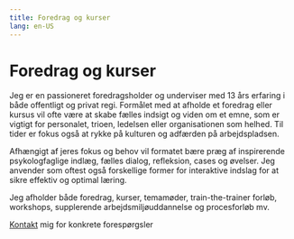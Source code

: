 ```yaml
---
title: Foredrag og kurser
lang: en-US
---
```


# Foredrag og kurser

Jeg er en passioneret foredragsholder og underviser med 13 års erfaring i både offentligt og privat regi. Formålet med at afholde et foredrag eller kursus vil ofte være at skabe fælles indsigt og viden om et emne, som er vigtigt for personalet, trioen, ledelsen eller organisationen som helhed. Til tider er fokus også at rykke på kulturen og adfærden på arbejdspladsen.

Afhængigt af jeres fokus og behov vil formatet bære præg af inspirerende psykologfaglige indlæg, fælles dialog, refleksion, cases og øvelser. Jeg anvender som oftest også forskellige former for interaktive indslag for at sikre effektiv og optimal læring.

Jeg afholder både foredrag, kurser, temamøder, train-the-trainer forløb, workshops, supplerende arbejdsmiljøuddannelse og procesforløb mv. 

[Kontakt](/kontakt.html) mig for konkrete forespørgsler
